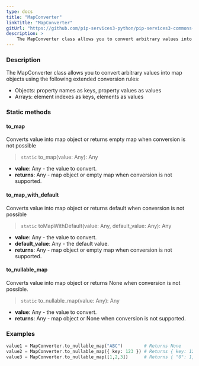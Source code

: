 ```yaml
---
type: docs
title: "MapConverter"
linkTitle: "MapConverter"
gitUrl: "https://github.com/pip-services3-python/pip-services3-commons-python"
description: > 
    The MapConverter class allows you to convert arbitrary values into map objects using extended conversion rules.
---
```


### Description
The MapConverter class allows you to convert arbitrary values into map objects using the following extended conversion rules:

- Objects: property names as keys, property values as values   
- Arrays: element indexes as keys, elements as values

### Static methods

#### to_map
Converts value into map object or returns empty map when conversion is not possible

> `static` to_map(value: Any): Any

- **value**: Any - the value to convert.
- **returns**: Any - map object or empty map when conversion is not supported.

#### to_map_with_default
Converts value into map object or returns default when conversion is not possible

> `static` toMapWithDefault(value: Any, default_value: Any): Any

- **value**: Any - the value to convert.
- **default_value**: Any - the default value.
- **returns**: Any - map object or empty map when conversion is not supported.

#### to_nullable_map
Converts value into map object or returns None when conversion is not possible.

> `static` to_nullable_map(value: Any): Any

- **value**: Any - the value to convert.
- **returns**: Any - map object or None when conversion is not supported.


### Examples

```python
value1 = MapConverter.to_nullable_map("ABC")        # Returns None
value2 = MapConverter.to_nullable_map({ key: 123 }) # Returns { key: 123 }
value3 = MapConverter.to_nullable_map([1,2,3])      # Returns { "0": 1, "1": 2, "2": 3 }

```
